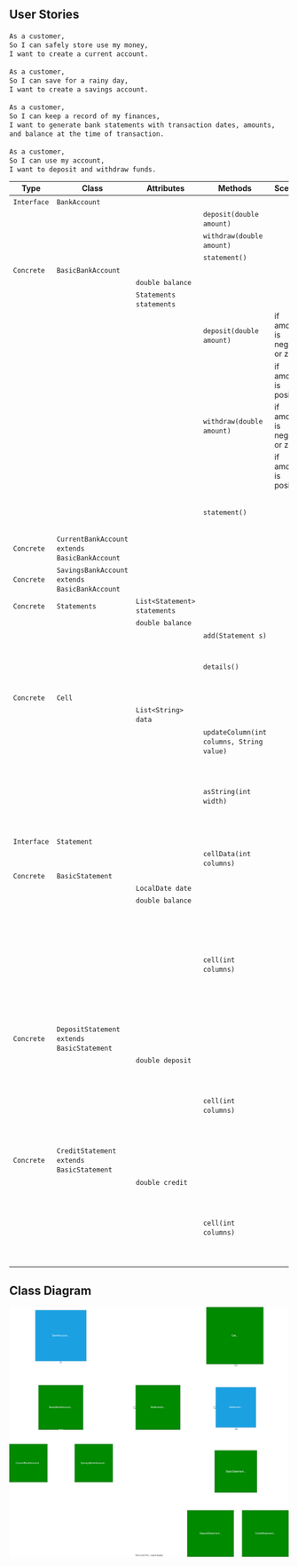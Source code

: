 ## User Stories

```
As a customer,
So I can safely store use my money,
I want to create a current account.

As a customer,
So I can save for a rainy day,
I want to create a savings account.

As a customer,
So I can keep a record of my finances,
I want to generate bank statements with transaction dates, amounts, and balance at the time of transaction.

As a customer,
So I can use my account,
I want to deposit and withdraw funds.
```

| Type        | Class                                         | Attributes                   | Methods                                   | Scenario                      | Results                                                                                                                                         |
|-------------|-----------------------------------------------|------------------------------|-------------------------------------------|-------------------------------|-------------------------------------------------------------------------------------------------------------------------------------------------|
| `Interface` | `BankAccount`                                 |                              |                                           |                               |                                                                                                                                                 |
|             |                                               |                              | `deposit(double amount)`                  |                               |                                                                                                                                                 |
|             |                                               |                              | `withdraw(double amount)`                 |                               |                                                                                                                                                 |
|             |                                               |                              | `statement()`                             |                               |                                                                                                                                                 |
| `Concrete`  | `BasicBankAccount`                            |                              |                                           |                               |                                                                                                                                                 |
|             |                                               | `double balance`             |                                           |                               |                                                                                                                                                 |
|             |                                               | `Statements statements`      |                                           |                               |                                                                                                                                                 |
|             |                                               |                              | `deposit(double amount)`                  | if amount is negative or zero | return balance                                                                                                                                  |
|             |                                               |                              |                                           | if amount is positive         | update balance and return the new balance                                                                                                       |
|             |                                               |                              | `withdraw(double amount)`                 | if amount is negative or zero | return balance                                                                                                                                  |
|             |                                               |                              |                                           | if amount is positive         | update balance and return the new balance                                                                                                       |
|             |                                               |                              | `statement()`                             |                               | return a String representation of the statements                                                                                                |
| `Concrete`  | `CurrentBankAccount extends BasicBankAccount` |                              |                                           |                               |                                                                                                                                                 |
| `Concrete`  | `SavingsBankAccount extends BasicBankAccount` |                              |                                           |                               |                                                                                                                                                 |
| `Concrete`  | `Statements`                                  | `List<Statement> statements` |                                           |                               |                                                                                                                                                 |
|             |                                               | `double balance`             |                                           |                               |                                                                                                                                                 |
|             |                                               |                              | `add(Statement s)`                        |                               | void                                                                                                                                            |
|             |                                               |                              | `details()`                               |                               | return a String representation of each statement in the list                                                                                    |
| `Concrete`  | `Cell`                                        |                              |                                           |                               |                                                                                                                                                 |
|             |                                               | `List<String> data`          |                                           |                               |                                                                                                                                                 |
|             |                                               |                              | `updateColumn(int columns, String value)` |                               | void                                                                                                                                            |
|             |                                               |                              | `asString(int width)`                     |                               | returns the data as a string in the form of a cell with minimum width the provided width                                                        |
| `Interface` | `Statement`                                   |                              |                                           |                               |                                                                                                                                                 |
|             |                                               |                              | `cellData(int columns)`                   |                               |                                                                                                                                                 |
| `Concrete`  | `BasicStatement`                              |                              |                                           |                               |                                                                                                                                                 |
|             |                                               | `LocalDate date`             |                                           |                               |                                                                                                                                                 |
|             |                                               | `double balance`             |                                           |                               |                                                                                                                                                 |
|             |                                               |                              | `cell(int columns)`                       |                               | return a cell object provided with a list that has (columns-2) amount of empty strings and the date as first item and balance as the last items |
| `Concrete`  | `DepositStatement extends BasicStatement`     |                              |                                           |                               |                                                                                                                                                 |
|             |                                               | `double deposit`             |                                           |                               |                                                                                                                                                 |
|             |                                               |                              | `cell(int columns)`                       |                               | return the super's cell object with the provided column after inserting the deposit as the third item                                           |
| `Concrete`  | `CreditStatement extends BasicStatement`      |                              |                                           |                               |                                                                                                                                                 |
|             |                                               | `double credit`              |                                           |                               |                                                                                                                                                 |
|             |                                               |                              | `cell(int columns)`                       |                               | return the super's cell object with the provided column after inserting the credit as the second item                                           |

## Class Diagram
![](./Bank_Account_Diagram.svg)